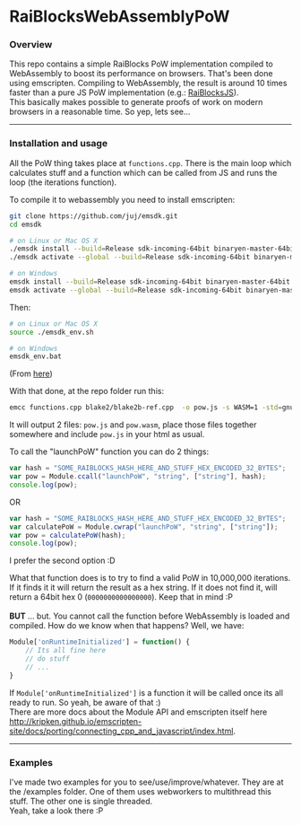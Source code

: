 # RaiBlocksWebAssemblyPoW

<h3>Overview</h3>
<p>
This repo contains a simple RaiBlocks PoW implementation compiled to WebAssembly to boost its performance on browsers. That's been done using
emscripten.
Compiling to WebAssembly, the result is around 10 times faster than a pure JS PoW implementation (e.g.: <a href="https://github.com/SergiySW/RaiBlocksJS/blob/master/rai.pow.js" target="_blank">RaiBlocksJS</a>).

<br/>
This basically makes possible to generate proofs of work on modern browsers in a reasonable time. So yep, lets see...


</p>

<hr/>

<h3>Installation and usage</h3>
<p>
All the PoW thing takes place at <code>functions.cpp</code>. There is the main loop which calculates stuff and a function which 
can be called from JS and runs the loop (the iterations function). <br/>

To compile it to webassembly you need to install emscripten:
```bash
git clone https://github.com/juj/emsdk.git
cd emsdk

# on Linux or Mac OS X
./emsdk install --build=Release sdk-incoming-64bit binaryen-master-64bit
./emsdk activate --global --build=Release sdk-incoming-64bit binaryen-master-64bit

# on Windows
emsdk install --build=Release sdk-incoming-64bit binaryen-master-64bit
emsdk activate --global --build=Release sdk-incoming-64bit binaryen-master-64bit
```

Then:

```bash
# on Linux or Mac OS X
source ./emsdk_env.sh

# on Windows
emsdk_env.bat
```

(From <a href="https://developer.mozilla.org/en-US/docs/WebAssembly/C_to_wasm" target="_blank">here</a>) <br/>

With that done, at the repo folder run this:<br/>
```bash
emcc functions.cpp blake2/blake2b-ref.cpp  -o pow.js -s WASM=1 -std=gnu++11 -O3 -s EXPORTED_FUNCTIONS="['_launchPoW']"
```

It will output 2 files: <code>pow.js</code> and <code>pow.wasm</code>, place those files together somewhere and include <code>pow.js</code>
in your html as usual.<br/>

To call the "launchPoW" function you can do 2 things:


```javascript
var hash = "SOME_RAIBLOCKS_HASH_HERE_AND_STUFF_HEX_ENCODED_32_BYTES";
var pow = Module.ccall("launchPoW", "string", ["string"], hash);
console.log(pow);
```


OR

```javascript
var hash = "SOME_RAIBLOCKS_HASH_HERE_AND_STUFF_HEX_ENCODED_32_BYTES";
var calculatePoW = Module.cwrap("launchPoW", "string", ["string"]);
var pow = calculatePoW(hash);
console.log(pow);
```

I prefer the second option :D <br/>

What that function does is to try to find a valid PoW in 10,000,000 iterations. If it finds it it will return the result as a hex string. 
If it does not find it, will return a 64bit hex 0 (<code>0000000000000000</code>). Keep that in mind :P
<br/><br/>
<strong>BUT</strong> ... but. You cannot call the function before WebAssembly is loaded and compiled. How do we know when that happens?
Well, we have:
```javascript
Module['onRuntimeInitialized'] = function() {
    // Its all fine here
    // do stuff
    // ...
}
```
If <code>Module['onRuntimeInitialized']</code> is a function it will be called once its all ready to run. So yeah, be aware of that :)
<br/>
There are more docs about the Module API and emscripten itself here <a href="http://kripken.github.io/emscripten-site/docs/porting/connecting_cpp_and_javascript/index.html" target="_blank">http://kripken.github.io/emscripten-site/docs/porting/connecting_cpp_and_javascript/index.html</a>.

</p>

<hr/>
<h3>Examples</h3>
<p>

I've made two examples for you to see/use/improve/whatever. They are at the /examples folder.
One of them uses webworkers to multithread this stuff. The other one is single threaded. 
<br/>
Yeah, take a look there :P

</p>

